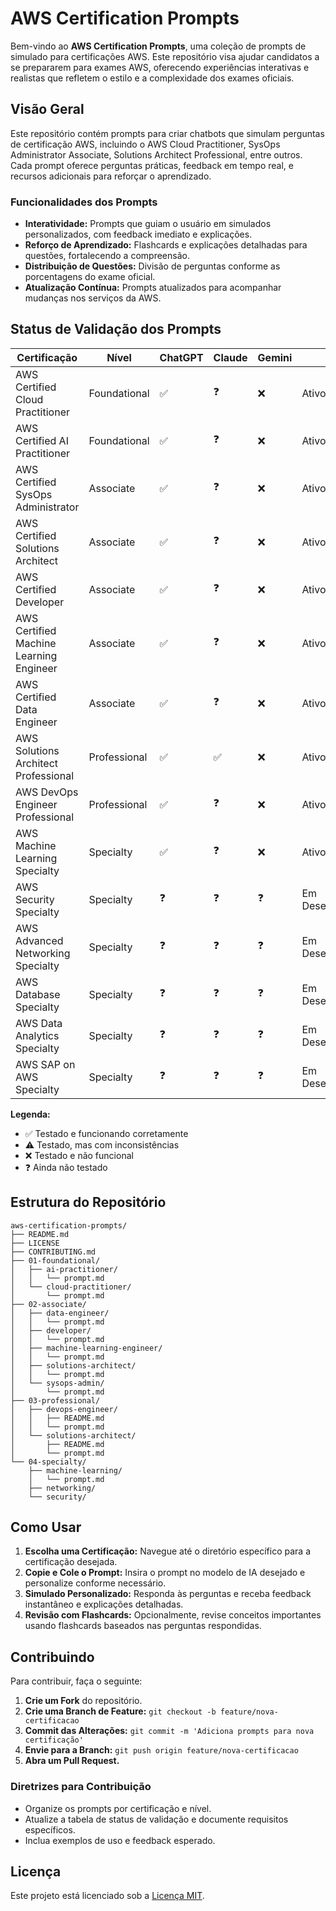 # AWS Certification Prompts

Bem-vindo ao **AWS Certification Prompts**, uma coleção de prompts de simulado para certificações AWS. Este repositório visa ajudar candidatos a se prepararem para exames AWS, oferecendo experiências interativas e realistas que refletem o estilo e a complexidade dos exames oficiais.

## Visão Geral

Este repositório contém prompts para criar chatbots que simulam perguntas de certificação AWS, incluindo o AWS Cloud Practitioner, SysOps Administrator Associate, Solutions Architect Professional, entre outros. Cada prompt oferece perguntas práticas, feedback em tempo real, e recursos adicionais para reforçar o aprendizado.

### Funcionalidades dos Prompts

- **Interatividade:** Prompts que guiam o usuário em simulados personalizados, com feedback imediato e explicações.
- **Reforço de Aprendizado:** Flashcards e explicações detalhadas para questões, fortalecendo a compreensão.
- **Distribuição de Questões:** Divisão de perguntas conforme as porcentagens do exame oficial.
- **Atualização Contínua:** Prompts atualizados para acompanhar mudanças nos serviços da AWS.

## Status de Validação dos Prompts

| Certificação | Nível | ChatGPT | Claude | Gemini | Status |
|-------------|--------|----------|---------|---------|---------|
| AWS Certified Cloud Practitioner | Foundational | ✅ | ❓ | ❌ | Ativo |
| AWS Certified AI Practitioner | Foundational | ✅ | ❓ | ❌ | Ativo |
| AWS Certified SysOps Administrator | Associate | ✅ | ❓ | ❌ | Ativo |
| AWS Certified Solutions Architect | Associate | ✅ | ❓ | ❌ | Ativo |
| AWS Certified Developer | Associate | ✅ | ❓ | ❌ | Ativo |
| AWS Certified Machine Learning Engineer | Associate | ✅ | ❓ | ❌ | Ativo |
| AWS Certified Data Engineer | Associate | ✅ | ❓ | ❌ | Ativo |
| AWS Solutions Architect Professional | Professional | ✅ | ✅ | ❌ | Ativo |
| AWS DevOps Engineer Professional | Professional | ✅ | ❓ | ❌ | Ativo |
| AWS Machine Learning Specialty | Specialty | ✅ | ❓ | ❌ | Ativo |
| AWS Security Specialty | Specialty | ❓ | ❓ | ❓ | Em Desenvolvimento |
| AWS Advanced Networking Specialty | Specialty | ❓ | ❓ | ❓ | Em Desenvolvimento |
| AWS Database Specialty | Specialty | ❓ | ❓ | ❓ | Em Desenvolvimento |
| AWS Data Analytics Specialty | Specialty | ❓ | ❓ | ❓ | Em Desenvolvimento |
| AWS SAP on AWS Specialty | Specialty | ❓ | ❓ | ❓ | Em Desenvolvimento |

**Legenda:**
- ✅ Testado e funcionando corretamente
- ⚠️ Testado, mas com inconsistências
- ❌ Testado e não funcional
- ❓ Ainda não testado

## Estrutura do Repositório

```
aws-certification-prompts/
├── README.md
├── LICENSE
├── CONTRIBUTING.md
├── 01-foundational/
│   ├── ai-practitioner/
│   │   └── prompt.md
│   └── cloud-practitioner/
│       └── prompt.md
├── 02-associate/
│   ├── data-engineer/
│   │   └── prompt.md
│   ├── developer/
│   │   └── prompt.md
│   ├── machine-learning-engineer/
│   │   └── prompt.md
│   ├── solutions-architect/
│   │   └── prompt.md
│   └── sysops-admin/
│       └── prompt.md
├── 03-professional/
│   ├── devops-engineer/
│   │   ├── README.md
│   │   └── prompt.md
│   └── solutions-architect/
│       ├── README.md
│       └── prompt.md
└── 04-specialty/
    ├── machine-learning/
    │   └── prompt.md
    ├── networking/
    └── security/
```

## Como Usar

1. **Escolha uma Certificação:** Navegue até o diretório específico para a certificação desejada.
2. **Copie e Cole o Prompt:** Insira o prompt no modelo de IA desejado e personalize conforme necessário.
3. **Simulado Personalizado:** Responda às perguntas e receba feedback instantâneo e explicações detalhadas.
4. **Revisão com Flashcards:** Opcionalmente, revise conceitos importantes usando flashcards baseados nas perguntas respondidas.

## Contribuindo

Para contribuir, faça o seguinte:

1. **Crie um Fork** do repositório.
2. **Crie uma Branch de Feature:** `git checkout -b feature/nova-certificacao`
3. **Commit das Alterações:** `git commit -m 'Adiciona prompts para nova certificação'`
4. **Envie para a Branch:** `git push origin feature/nova-certificacao`
5. **Abra um Pull Request.**

### Diretrizes para Contribuição

- Organize os prompts por certificação e nível.
- Atualize a tabela de status de validação e documente requisitos específicos.
- Inclua exemplos de uso e feedback esperado.

## Licença

Este projeto está licenciado sob a [Licença MIT](LICENSE).